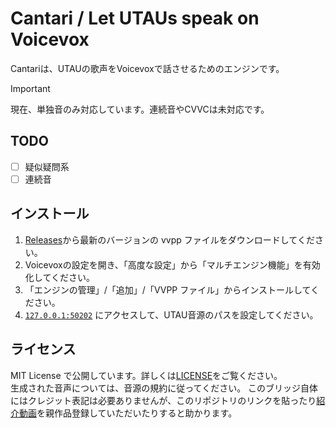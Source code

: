 # Cantari / Let UTAUs speak on Voicevox

Cantariは、UTAUの歌声をVoicevoxで話させるためのエンジンです。

> [!IMPORTANT]
> 現在、単独音のみ対応しています。連続音やCVVCは未対応です。

## TODO

- [ ] 疑似疑問系
- [ ] 連続音

## インストール

1. [Releases](https://github.com/sevenc-nanashi/cantari/releases)から最新のバージョンの vvpp ファイルをダウンロードしてください。
2. Voicevoxの設定を開き、「高度な設定」から「マルチエンジン機能」を有効化してください。
3. 「エンジンの管理」/「追加」/「VVPP ファイル」からインストールしてください。
4. [`127.0.0.1:50202`](http://127.0.0.1:50202) にアクセスして、UTAU音源のパスを設定してください。

## ライセンス

MIT License で公開しています。詳しくは[LICENSE](LICENSE)をご覧ください。  
生成された音声については、音源の規約に従ってください。
このブリッジ自体にはクレジット表記は必要ありませんが、このリポジトリのリンクを貼ったり[紹介動画](https://www.nicovideo.jp/watch/sm43856969)を親作品登録していただいたりすると助かります。
